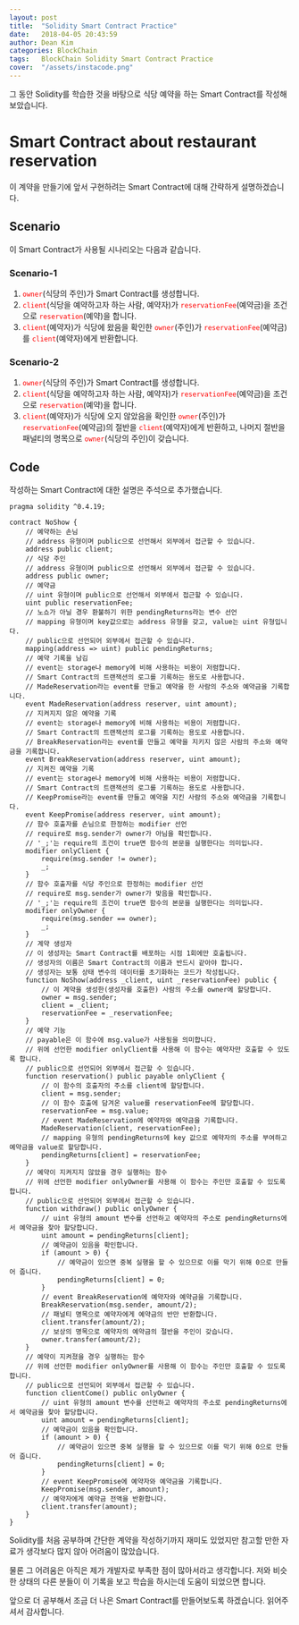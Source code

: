 ```yaml
---
layout: post
title:  "Solidity Smart Contract Practice"
date:   2018-04-05 20:43:59
author: Dean Kim
categories: BlockChain
tags:	BlockChain Solidity Smart Contract Practice
cover:  "/assets/instacode.png"
---
```


그 동안 Solidity를 학습한 것을 바탕으로 식당 예약을 하는 Smart Contract를 작성해보았습니다.

# Smart Contract about restaurant reservation

이 계약을 만들기에 앞서 구현하려는 Smart Contract에 대해 간략하게 설명하겠습니다.
 
## Scenario

이 Smart Contract가 사용될 시나리오는 다음과 같습니다.

### Scenario-1

1. <tt style="color: #FF0000">`owner`</tt>(식당의 주인)가 Smart Contract를 생성합니다.
2. <tt style="color: #FF0000">`client`</tt>(식당을 예약하고자 하는 사람, 예약자)가 <tt style="color: #FF0000">`reservationFee`</tt>(예약금)을 조건으로 <tt style="color: #FF0000">`reservation`</tt>(예약)을 합니다.
3. <tt style="color: #FF0000">`client`</tt>(예약자)가 식당에 왔음을 확인한 <tt style="color: #FF0000">`owner`</tt>(주인)가 <tt style="color: #FF0000">`reservationFee`</tt>(예약금)를 <tt style="color: #FF0000">`client`</tt>(예약자)에게 반환합니다.

### Scenario-2

1. <tt style="color: #FF0000">`owner`</tt>(식당의 주인)가 Smart Contract를 생성합니다.
2. <tt style="color: #FF0000">`client`</tt>(식당을 예약하고자 하는 사람, 예약자)가 <tt style="color: #FF0000">`reservationFee`</tt>(예약금)을 조건으로 <tt style="color: #FF0000">`reservation`</tt>(예약)을 합니다.
3. <tt style="color: #FF0000">`client`</tt>(예약자)가 식당에 오지 않았음을 확인한 <tt style="color: #FF0000">`owner`</tt>(주인)가 <tt style="color: #FF0000">`reservationFee`</tt>(예약금)의 절반을 <tt style="color: #FF0000">`client`</tt>(예약자)에게 반환하고, 나머지 절반을 패널티의 명목으로 <tt style="color: #FF0000">`owner`</tt>(식당의 주인)이 갖습니다. 

## Code

작성하는 Smart Contract에 대한 설명은 주석으로 추가했습니다.
~~~~
pragma solidity ^0.4.19;

contract NoShow {
    // 예약하는 손님
    // address 유형이며 public으로 선언해서 외부에서 접근할 수 있습니다.
    address public client;
    // 식당 주인
    // address 유형이며 public으로 선언해서 외부에서 접근할 수 있습니다.
    address public owner;
    // 예약금
    // uint 유형이며 public으로 선언해서 외부에서 접근할 수 있습니다.
    uint public reservationFee;
    // 노쇼가 아닐 경우 환불하기 위한 pendingReturns라는 변수 선언
    // mapping 유형이며 key값으로는 address 유형을 갖고, value는 uint 유형입니다.
    // public으로 선언되어 외부에서 접근할 수 있습니다.
    mapping(address => uint) public pendingReturns;
    // 예약 기록을 남김
    // event는 storage나 memory에 비해 사용하는 비용이 저렴합니다.
    // Smart Contract의 트랜잭션의 로그를 기록하는 용도로 사용합니다.
    // MadeReservation라는 event를 만들고 예약을 한 사람의 주소와 예약금을 기록합니다.
    event MadeReservation(address reserver, uint amount);
    // 지켜지지 않은 예약을 기록
    // event는 storage나 memory에 비해 사용하는 비용이 저렴합니다.
    // Smart Contract의 트랜잭션의 로그를 기록하는 용도로 사용합니다.
    // BreakReservation라는 event를 만들고 예약을 지키지 않은 사람의 주소와 예약금을 기록합니다.
    event BreakReservation(address reserver, uint amount);
    // 지켜진 예약을 기록
    // event는 storage나 memory에 비해 사용하는 비용이 저렴합니다.
    // Smart Contract의 트랜잭션의 로그를 기록하는 용도로 사용합니다.
    // KeepPromise라는 event를 만들고 예약을 지킨 사람의 주소와 예약금을 기록합니다.
    event KeepPromise(address reserver, uint amount);
    // 함수 호출자를 손님으로 한정하는 modifier 선언
    // require로 msg.sender가 owner가 아님을 확인합니다.
    // '_;'는 require의 조건이 true면 함수의 본문을 실행한다는 의미입니다.
    modifier onlyClient {
        require(msg.sender != owner);
        _;
    }
    // 함수 호출자를 식당 주인으로 한정하는 modifier 선언
    // require로 msg.sender가 owner가 맞음을 확인합니다.
    // '_;'는 require의 조건이 true면 함수의 본문을 실행한다는 의미입니다.
    modifier onlyOwner {
        require(msg.sender == owner);
        _;
    }
    // 계약 생성자
    // 이 생성자는 Smart Contract를 배포하는 시점 1회에만 호출됩니다.
    // 생성자의 이름은 Smart Contract의 이름과 반드시 같아야 합니다.
    // 생성자는 보통 상태 변수의 데이터를 초기화하는 코드가 작성됩니다.
    function NoShow(address _client, uint _reservationFee) public {
        // 이 계약을 생성한(생성자를 호출한) 사람의 주소를 owner에 할당합니다.
        owner = msg.sender;
        client = _client;
        reservationFee = _reservationFee;
    }
    // 예약 기능
    // payable은 이 함수에 msg.value가 사용됨을 의미합니다.
    // 위에 선언한 modifier onlyClient를 사용해 이 함수는 예약자만 호출할 수 있도록 합니다.
    // public으로 선언되어 외부에서 접근할 수 있습니다.
    function reservation() public payable onlyClient {
        // 이 함수의 호출자의 주소를 client에 할당합니다.
        client = msg.sender;
        // 이 함수 호출에 담겨온 value를 reservationFee에 할당합니다.
        reservationFee = msg.value;
        // event MadeReservation에 예약자와 예약금을 기록합니다.
        MadeReservation(client, reservationFee);
        // mapping 유형의 pendingReturns에 key 값으로 예약자의 주소를 부여하고 예약금을 value로 할당합니다.
        pendingReturns[client] = reservationFee;
    }
    // 예약이 지켜지지 않았을 경우 실행하는 함수
    // 위에 선언한 modifier onlyOwner를 사용해 이 함수는 주인만 호출할 수 있도록 합니다.
    // public으로 선언되어 외부에서 접근할 수 있습니다.
    function withdraw() public onlyOwner {
        // uint 유형의 amount 변수를 선언하고 예약자의 주소로 pendingReturns에서 예약금을 찾아 할당합니다.
        uint amount = pendingReturns[client];
        // 예약금이 있음을 확인합니다.
        if (amount > 0) {
            // 예약금이 있으면 중복 실행을 할 수 있으므로 이를 막기 위해 0으로 만들어 줍니다.
            pendingReturns[client] = 0;
        }
        // event BreakReservation에 예약자와 예약금을 기록합니다.
        BreakReservation(msg.sender, amount/2);
        // 패널티 명목으로 예약자에게 예약금의 반만 반환합니다.
        client.transfer(amount/2);
        // 보상의 명목으로 예약자의 예약금의 절반을 주인이 갖습니다.
        owner.transfer(amount/2);
    }
    // 예약이 지켜졌을 경우 실행하는 함수
    // 위에 선언한 modifier onlyOwner를 사용해 이 함수는 주인만 호출할 수 있도록 합니다.
    // public으로 선언되어 외부에서 접근할 수 있습니다.
    function clientCome() public onlyOwner {
        // uint 유형의 amount 변수를 선언하고 예약자의 주소로 pendingReturns에서 예약금을 찾아 할당합니다.
        uint amount = pendingReturns[client];
        // 예약금이 있음을 확인합니다.
        if (amount > 0) {
            // 예약금이 있으면 중복 실행을 할 수 있으므로 이를 막기 위해 0으로 만들어 줍니다.
            pendingReturns[client] = 0;
        }
        // event KeepPromise에 예약자와 예약금을 기록합니다.
        KeepPromise(msg.sender, amount);
        // 예약자에게 예약금 전액을 반환합니다.
        client.transfer(amount);
    } 
}
~~~~

Solidity를 처음 공부하며 간단한 계약을 작성하기까지 재미도 있었지만 참고할 만한 자료가 생각보다 많지 않아 어려움이 많았습니다.

물론 그 어려움은 아직은 제가 개발자로 부족한 점이 많아서라고 생각합니다. 저와 비슷한 상태의 다른 분들이 이 기록을 보고 학습을 하시는데 도움이 되었으면 합니다.
 
앞으로 더 공부해서 조금 더 나은 Smart Contract를 만들어보도록 하겠습니다. 읽어주셔서 감사합니다.